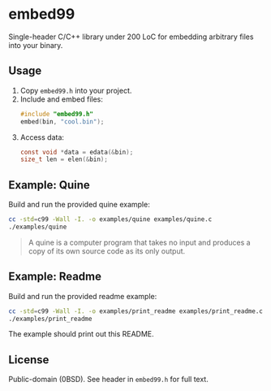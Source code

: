 # embed99

Single-header C/C++ library under 200 LoC for embedding arbitrary files into your binary.

## Usage

1. Copy `embed99.h` into your project.
2. Include and embed files:
   ```c
   #include "embed99.h"
   embed(bin, "cool.bin");
   ```
3. Access data:
   ```c
   const void *data = edata(&bin);
   size_t len = elen(&bin);
   ```

## Example: Quine

Build and run the provided quine example:
```sh
cc -std=c99 -Wall -I. -o examples/quine examples/quine.c
./examples/quine
```
> A quine is a computer program that takes no input and produces a copy of its own source code as its only output.

## Example: Readme

Build and run the provided readme example:
```sh
cc -std=c99 -Wall -I. -o examples/print_readme examples/print_readme.c
./examples/print_readme
```
The example should print out this README.

## License

Public-domain (0BSD). See header in `embed99.h` for full text.
